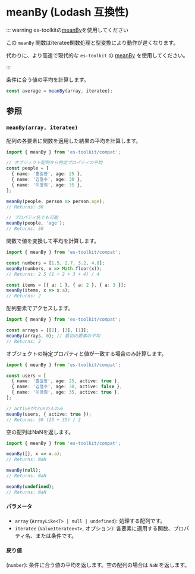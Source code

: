 # meanBy (Lodash 互換性)

::: warning es-toolkitの[meanBy](../../math/meanBy.md)を使用してください

この `meanBy` 関数はiteratee関数処理と型変換により動作が遅くなります。

代わりに、より高速で現代的な `es-toolkit` の [meanBy](../../math/meanBy.md) を使用してください。

:::

条件に合う値の平均を計算します。

```typescript
const average = meanBy(array, iteratee);
```

## 参照

### `meanBy(array, iteratee)`

配列の各要素に関数を適用した結果の平均を計算します。

```typescript
import { meanBy } from 'es-toolkit/compat';

// オブジェクト配列から特定プロパティの平均
const people = [
  { name: '홍길동', age: 25 },
  { name: '김철수', age: 30 },
  { name: '이영희', age: 35 },
];

meanBy(people, person => person.age);
// Returns: 30

// プロパティ名でも可能
meanBy(people, 'age');
// Returns: 30
```

関数で値を変換して平均を計算します。

```typescript
import { meanBy } from 'es-toolkit/compat';

const numbers = [1.5, 2.7, 3.2, 4.8];
meanBy(numbers, x => Math.floor(x));
// Returns: 2.5 (1 + 2 + 3 + 4) / 4

const items = [{ a: 1 }, { a: 2 }, { a: 3 }];
meanBy(items, x => x.a);
// Returns: 2
```

配列要素でアクセスします。

```typescript
import { meanBy } from 'es-toolkit/compat';

const arrays = [[2], [3], [1]];
meanBy(arrays, 0); // 最初の要素の平均
// Returns: 2
```

オブジェクトの特定プロパティと値が一致する場合のみ計算します。

```typescript
import { meanBy } from 'es-toolkit/compat';

const users = [
  { name: '홍길동', age: 25, active: true },
  { name: '김철수', age: 30, active: false },
  { name: '이영희', age: 35, active: true },
];

// activeがtrueの人のみ
meanBy(users, { active: true });
// Returns: 30 (25 + 35) / 2
```

空の配列はNaNを返します。

```typescript
import { meanBy } from 'es-toolkit/compat';

meanBy([], x => x.a);
// Returns: NaN

meanBy(null);
// Returns: NaN

meanBy(undefined);
// Returns: NaN
```

#### パラメータ

- `array` (`ArrayLike<T> | null | undefined`): 処理する配列です。
- `iteratee` (`ValueIteratee<T>`, オプション): 各要素に適用する関数、プロパティ名、または条件です。

#### 戻り値

(`number`): 条件に合う値の平均を返します。空の配列の場合は `NaN` を返します。
